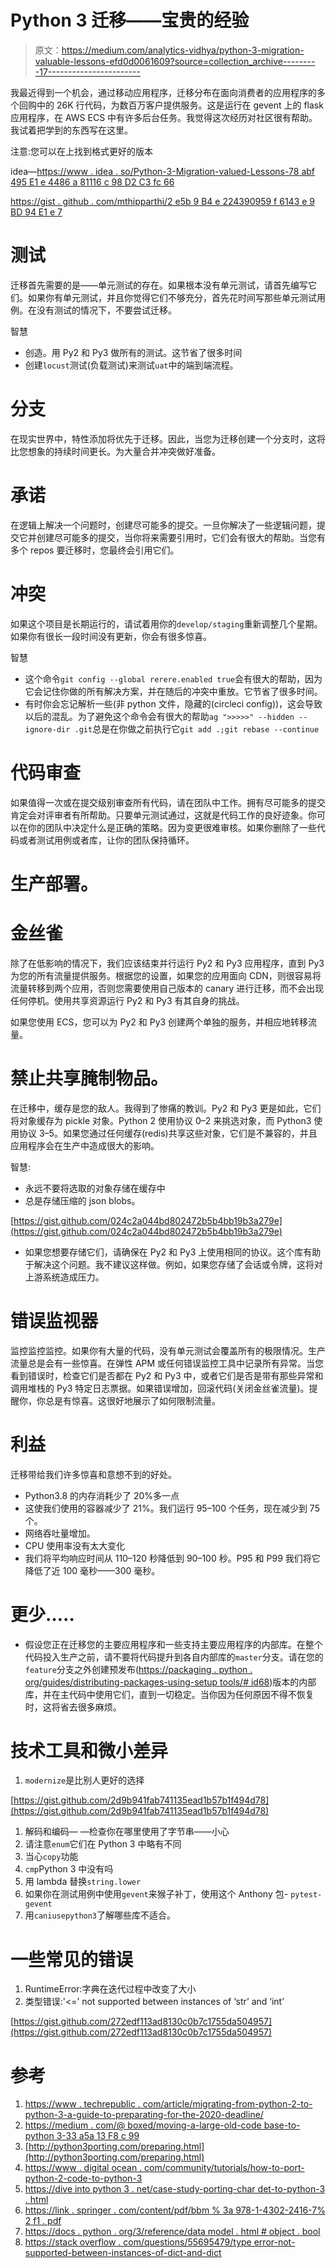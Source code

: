 # Python 3 迁移——宝贵的经验

> 原文：<https://medium.com/analytics-vidhya/python-3-migration-valuable-lessons-efd0d0061609?source=collection_archive---------17----------------------->

我最近得到一个机会，通过移动应用程序，迁移分布在面向消费者的应用程序的多个回购中的 26K 行代码，为数百万客户提供服务。这是运行在 gevent 上的 flask 应用程序，在 AWS ECS 中有许多后台任务。我觉得这次经历对社区很有帮助。我试着把学到的东西写在这里。

注意:您可以在上找到格式更好的版本

idea—[https://www . idea . so/Python-3-Migration-valued-Lessons-78 abf 495 E1 e 4486 a 81116 c 98 D2 C3 fc 66](https://www.notion.so/Python-3-Migration-Valuable-Lessons-78abf495e1e4486a81116c98d2c3fc66)

[https://gist . github . com/mthipparthi/2 e5b 9 B4 e 224390959 f 6143 e 9 BD 94 E1 e 7](https://gist.github.com/mthipparthi/2e5b9b4e224390959f6143e9bd94e1e7)

# 测试

迁移首先需要的是——单元测试的存在。如果根本没有单元测试，请首先编写它们。如果你有单元测试，并且你觉得它们不够充分，首先花时间写那些单元测试用例。在没有测试的情况下，不要尝试迁移。

智慧

*   创造。用 Py2 和 Py3 做所有的测试。这节省了很多时间
*   创建`locust`测试(负载测试)来测试`uat`中的端到端流程。

# 分支

在现实世界中，特性添加将优先于迁移。因此，当您为迁移创建一个分支时，这将比您想象的持续时间更长。为大量合并冲突做好准备。

# 承诺

在逻辑上解决一个问题时，创建尽可能多的提交。一旦你解决了一些逻辑问题，提交它并创建尽可能多的提交，当你将来需要引用时，它们会有很大的帮助。当您有多个 repos 要迁移时，您最终会引用它们。

# 冲突

如果这个项目是长期运行的，请试着用你的`develop/staging`重新调整几个星期。如果你有很长一段时间没有更新，你会有很多惊喜。

智慧

*   这个命令`git config --global rerere.enabled true`会有很大的帮助，因为它会记住你做的所有解决方案，并在随后的冲突中重放。它节省了很多时间。
*   有时你会忘记解析一些(非 python 文件，隐藏的(circleci config))，这会导致以后的混乱。为了避免这个命令会有很大的帮助`ag ">>>>>" --hidden --ignore-dir .git`总是在你做之前执行它`git add .;git rebase --continue`

# 代码审查

如果值得一次或在提交级别审查所有代码，请在团队中工作。拥有尽可能多的提交肯定会对评审者有所帮助。只要单元测试通过，这就是代码工作的良好迹象。你可以在你的团队中决定什么是正确的策略。因为变更很难审核。如果你删除了一些代码或者测试用例或者库，让你的团队保持循环。

# 生产部署。

# 金丝雀

除了在低影响的情况下，我们应该结束并行运行 Py2 和 Py3 应用程序，直到 Py3 为您的所有流量提供服务。根据您的设置，如果您的应用面向 CDN，则很容易将流量转移到两个应用，否则您需要使用自己版本的 canary 进行迁移，而不会出现任何停机。使用共享资源运行 Py2 和 Py3 有其自身的挑战。

如果您使用 ECS，您可以为 Py2 和 Py3 创建两个单独的服务，并相应地转移流量。

# 禁止共享腌制物品。

在迁移中，缓存是您的敌人。我得到了惨痛的教训。Py2 和 Py3 更是如此，它们将对象缓存为 pickle 对象。Python 2 使用协议 0–2 来挑选对象，而 Python3 使用协议 3–5。如果您通过任何缓存(redis)共享这些对象，它们是不兼容的，并且应用程序会在生产中造成很大的影响。

智慧:

*   永远不要将选取的对象存储在缓存中
*   总是存储压缩的 json blobs。

[https://gist.github.com/024c2a044bd802472b5b4bb19b3a279e](https://gist.github.com/024c2a044bd802472b5b4bb19b3a279e)

*   如果您想要存储它们，请确保在 Py2 和 Py3 上使用相同的协议。这个库有助于解决这个问题。我不建议这样做。例如，如果您存储了会话或令牌，这将对上游系统造成压力。

# 错误监视器

监控监控监控。如果你有大量的代码，没有单元测试会覆盖所有的极限情况。生产流量总是会有一些惊喜。在弹性 APM 或任何错误监控工具中记录所有异常。当您看到错误时，检查它们是否都在 Py2 和 Py3 中，或者它们是否是带有那些异常和调用堆栈的 Py3 特定日志票据。如果错误增加，回滚代码(关闭金丝雀流量)。提醒你，你总是有惊喜。这很好地展示了如何限制流量。

# 利益

迁移带给我们许多惊喜和意想不到的好处。

*   Python3.8 的内存消耗少了 20%多一点
*   这使我们使用的容器减少了 21%。我们运行 95–100 个任务，现在减少到 75 个。
*   网络吞吐量增加。
*   CPU 使用率没有太大变化
*   我们将平均响应时间从 110–120 秒降低到 90–100 秒。P95 和 P99 我们将它降低了近 100 毫秒——300 毫秒。

# 更少…..

*   假设您正在迁移您的主要应用程序和一些支持主要应用程序的内部库。在整个代码投入生产之前，请不要将代码提升到各自内部库的`master`分支。请在您的`feature`分支之外创建预发布([https://packaging . python . org/guides/distributing-packages-using-setup tools/# id68](https://packaging.python.org/guides/distributing-packages-using-setuptools/#id68))版本的内部库，并在主代码中使用它们，直到一切稳定。当你因为任何原因不得不恢复时，这将省去很多麻烦。

# 技术工具和微小差异

1.  `modernize`是比别人更好的选择

[https://gist.github.com/2d9b941fab741135ead1b57b1f494d78](https://gist.github.com/2d9b941fab741135ead1b57b1f494d78)

1.  解码和编码— —检查你在哪里使用了字节串——小心
2.  请注意`enum`它们在 Python 3 中略有不同
3.  当心`copy`功能
4.  `cmp`Python 3 中没有吗
5.  用 lambda 替换`string.lower`
6.  如果你在测试用例中使用`gevent`来猴子补丁，使用这个 Anthony 包- `pytest-gevent`
7.  用`caniusepython3`了解哪些库不适合。

# 一些常见的错误

1.  RuntimeError:字典在迭代过程中改变了大小
2.  类型错误:'<=’ not supported between instances of ‘str’ and ‘int’

[https://gist.github.com/272edf113ad8130c0b7c1755da504957](https://gist.github.com/272edf113ad8130c0b7c1755da504957)

# 参考

1.  [https://www . techrepublic . com/article/migrating-from-python-2-to-python-3-a-guide-to-preparating-for-the-2020-deadline/](https://www.techrepublic.com/article/migrating-from-python-2-to-python-3-a-guide-to-preparing-for-the-2020-deadline/)
2.  [https://medium . com/@ boxed/moving-a-large-old-code base-to-python 3-33 a5a 13 F8 c 99](/@boxed/moving-a-large-and-old-codebase-to-python3-33a5a13f8c99)
3.  [http://python3porting.com/preparing.html](http://python3porting.com/preparing.html)
4.  [https://www . digital ocean . com/community/tutorials/how-to-port-python-2-code-to-python-3](https://www.digitalocean.com/community/tutorials/how-to-port-python-2-code-to-python-3)
5.  [https://dive into python 3 . net/case-study-porting-char det-to-python-3 . html](https://diveintopython3.net/case-study-porting-chardet-to-python-3.html)
6.  [https://link . springer . com/content/pdf/bbm % 3a 978-1-4302-2416-7% 2 f1 . pdf](https://link.springer.com/content/pdf/bbm%3A978-1-4302-2416-7%2F1.pdf)
7.  [https://docs . python . org/3/reference/data model . html # object . bool](https://docs.python.org/3/reference/datamodel.html#object.__bool__)
8.  [https://stack overflow . com/questions/55695479/type error-not-supported-between-instances-of-dict-and-dict](https://stackoverflow.com/questions/55695479/typeerror-not-supported-between-instances-of-dict-and-dict)